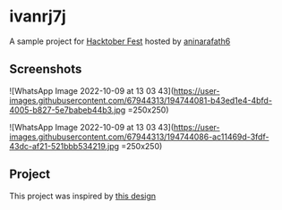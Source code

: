 # ivanrj7j

A sample project for [Hacktober Fest](https://github.com/aninarafath6/flutter-hacktoberfest) hosted by [aninarafath6](https://github.com/aninarafath6)

## Screenshots

![WhatsApp Image 2022-10-09 at 13 03 43](https://user-images.githubusercontent.com/67944313/194744081-b43ed1e4-4bfd-4005-b827-5e7babeb44b3.jpg =250x250)

![WhatsApp Image 2022-10-09 at 13 03 43](https://user-images.githubusercontent.com/67944313/194744086-ac11469d-3fdf-43dc-af21-521bbb534219.jpg =250x250)


## Project
This project was inspired by [this design](https://dribbble.com/shots/18564559-Banking-Mobile-App)

